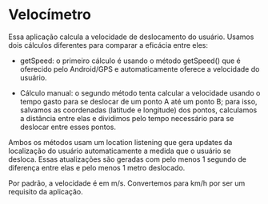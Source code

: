 # Velocímetro

Essa aplicação calcula a velocidade de deslocamento do usuário. Usamos dois cálculos diferentes para comparar a eficácia entre eles:

- getSpeed: o primeiro cálculo é usando o método getSpeed() que é oferecido pelo Android/GPS e automaticamente oferece a velocidade do usuário.

- Cálculo manual: o segundo método tenta calcular a velocidade usando o tempo gasto para se deslocar de um ponto A até um ponto B; para isso, salvamos as coordenadas (latitude e longitude) dos pontos, calculamos a distância entre elas e dividimos pelo tempo necessário para se deslocar entre esses pontos.

Ambos os métodos usam um location listening que gera updates da localização do usuário automaticamente a medida que o usuário se desloca. Essas atualizações são geradas com pelo menos 1 segundo de diferença entre elas e pelo menos 1 metro deslocado.

Por padrão, a velocidade é em m/s. Convertemos para km/h por ser um requisito da aplicação.
